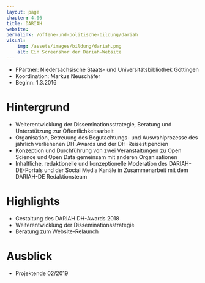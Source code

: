 ```yaml
---
layout: page
chapter: 4.06
title: DARIAH
website:
permalink: /offene-und-politische-bildung/dariah
visual:
    img: /assets/images/bildung/dariah.png
    alt: Ein Screenshor der Dariah-Website
---
```



* FPartner: Niedersächsische Staats- und Universitätsbibliothek Göttingen
* Koordination: Markus Neuschäfer
* Beginn: 1.3.2016



# Hintergrund

* Weiterentwicklung der Disseminationsstrategie, Beratung und Unterstützung zur Öffentlichkeitsarbeit
* Organisation, Betreuung des Begutachtungs- und Auswahlprozesse des jährlich verliehenen DH-Awards und der DH-Reisestipendien
* Konzeption und Durchführung von zwei Veranstaltungen zu Open Science und Open Data gemeinsam mit anderen Organisationen
* Inhaltliche, redaktionelle und konzeptionelle Moderation des DARIAH-DE-Portals und der Social Media Kanäle in Zusammenarbeit mit dem DARIAH-DE Redaktionsteam




# Highlights

* Gestaltung des DARIAH DH-Awards 2018
* Weiterentwicklung der Disseminationsstrategie
* Beratung zum Website-Relaunch



# Ausblick

* Projektende 02/2019
